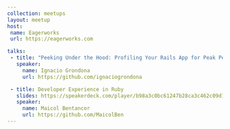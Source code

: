 ```yaml
---
collection: meetups
layout: meetup
host:
 name: Eagerworks
 url: https://eagerworks.com

talks:
 - title: "Peeking Under the Hood: Profiling Your Rails App for Peak Performance"
   speaker:
     name: Ignacio Grondona
     url: https://github.com/ignaciogrondona

 - title: Developer Experience in Ruby
   slides: https://speakerdeck.com/player/b98a3c0bc61247b28ca3c462c09d190f
   speaker:
     name: Maicol Bentancor
     url: https://github.com/MaicolBen
---
```


